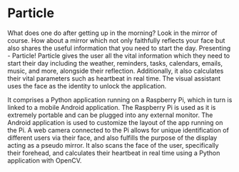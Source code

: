 # Particle

What does one do after getting up in the morning? Look in the mirror of course. How about a mirror which not only faithfully reflects your face but also shares the useful information that you need to start the day. Presenting  - Particle! Particle gives the user all the vital information which they need to start their day including the weather, reminders, tasks, calendars, emails, music, and more, alongside their reflection. Additionally, it also calculates their vital parameters such as heartbeat in real time. The visual assistant uses the face as the identity to unlock the application.

It comprises a Python application running on a Raspberry Pi, which in turn is linked to a mobile Android application. The Raspberry Pi is used as it is extremely portable and can be plugged into any external monitor. The Android application is used to customize the layout of the app running on the Pi. A web camera connected to the Pi allows for unique identification of different users via their face, and also fulfills the purpose of the display acting as a pseudo mirror. It also scans the face of the user, specifically their forehead, and calculates their heartbeat in real time using a Python application with OpenCV. 
